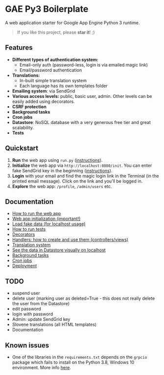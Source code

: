 # GAE Py3 Boilerplate

A web application starter for Google App Engine Python 3 runtime.

> If you like this project, please **star it**! ;) 

## Features

- **Different types of authentication system:**
  - Email-only auth (password-less, login is via emailed magic link)
  - Email/password authentication
- **Translations:**
  - In-built simple translation system
  - Each language has its own templates folder
- **Emailing system**: via SendGrid
- **Various access levels:** public, basic user, admin. Other levels can be easily added using decorators.
- **CSRF protection**
- **Background tasks**
- **Cron jobs**
- **Datastore**: NoSQL database with a very generous free tier and great scalability.
- **Tests**

## Quickstart

1. **Run** the web app using `run.py` ([instructions](docs/run-web-app.md)).
2. **Initialize** the web app via `http://localhost:8080/init`. You can enter fake SendGrid key in the beginning ([instructions](docs/init.md)).
3. **Login** with your email and find the magic login link in the Terminal (in the printed email message). Click on the link and you'll be logged in.
4. **Explore** the web app: `/profile`, `/admin/users` etc.

## Documentation

- [How to run the web app](docs/run-web-app.md)
- [Web app initialization (important!)](docs/init.md)
- [Load fake data (for localhost usage)](docs/load-fake-data.md)
- [How to run tests](docs/tests.md)
- [Decorators](docs/decorators.md)
- [Handlers: how to create and use them (controllers/views)](docs/handlers.md)
- [Translation system](docs/translations.md)
- [See the data in Datastore visually on localhost](docs/datastore-visually-localhost.md)
- [Background tasks](docs/background-tasks.md)
- [Cron jobs](docs/cron-jobs.md)
- [Deployment](docs/deployment.md)

## TODO

- suspend user
- delete user (marking user as deleted=True - this does not really delete the user from the Datastore)
- edit password
- login with password
- Admin: update SendGrid key
- Slovene translations (all HTML templates)
- Documentation

## Known issues

- One of the libraries in the `requirements.txt` depends on the `grpcio` package which fails to install on the 
Python 3.8, Windows 10 environment. More info [here](https://github.com/grpc/grpc/issues/20831).
